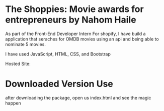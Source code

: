# The Shoppies: Movie awards for entrepreneurs by Nahom Haile

As part of the Front-End Developer Intern For shopify, I have build a application that seraches for OMDB movies using an api and being able to nominate 5 movies.

I have used JavaScript, HTML, CSS, and Bootstrap


Hosted Site:


# Downloaded Version Use


after downloading the package, open us index.html and see the magic happen
